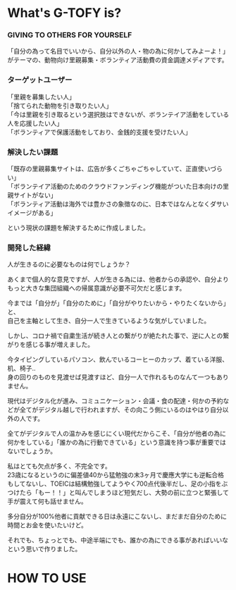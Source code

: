 # What's G-TOFY is?
### GIVING TO OTHERS FOR YOURSELF
  
「自分の為って名目でいいから、自分以外の人・物の為に何かしてみよーよ！」がテーマの、動物向け里親募集・ボランティア活動費の資金調達メディアです。  

  
  
### ターゲットユーザー
  
「里親を募集したい人」  
「捨てられた動物を引き取りたい人」  
「今は里親を引き取るという選択肢はできないが、ボランテイア活動をしている人を応援したい人」  
「ボランティアで保護活動をしており、金銭的支援を受けたい人」
  
  


### 解決したい課題
  
「既存の里親募集サイトは、広告が多くごちゃごちゃしていて、正直使いづらい」  
「ボランテイア活動のためのクラウドファンディング機能がついた日本向けの里親サイトがない」  
「ボランティア活動は海外では豊かさの象徴なのに、日本ではなんとなくダサいイメージがある」
  
という現状の課題を解決するために作成しました。



### 開発した経緯

人が生きるのに必要なものは何でしょうか？
  
あくまで個人的な意見ですが、人が生きる為には、他者からの承認や、自分よりもっと大きな集団組織への帰属意識が必要不可欠だと感じます。
  
    
今までは「自分が」「自分のために」「自分がやりたいから・やりたくないから」と、  
自己を主軸として生き、自分一人で生きているような気がしていました。  
  
しかし、コロナ禍で自粛生活が続き人との繋がりが絶たれた事で、逆に人との繋がりを感じる事が増えました。  
  
今タイピングしているパソコン、飲んでいるコーヒーのカップ、着ている洋服、机、椅子..  
身の回りのものを見渡せば見渡すほど、自分一人で作れるものなんて一つもありません。  
  
現代はデジタル化が進み、コミュニケーション・会議・食の配達・何かの予約などが全てがデジタル越しで行われますが、その向こう側にいるのはやはり自分以外の人です。  
  
全てがデジタルで人の温かみを感じにくい現代だからこそ、「自分が他者の為に何かをしている」「誰かの為に行動できている」という意識を持つ事が重要ではないでしょうか。
 
私はとても欠点が多く、不完全です。  
23歳になるというのに偏差値40から猛勉強の末3ヶ月で慶應大学にも逆転合格もしてないし、TOEICは結構勉強してようやく700点代後半だし、足の小指をぶつけたら「もー！！」と叫んでしまうほど短気だし、大勢の前に立つと緊張して手が震えて何も話せません。

多分自分が100%他者に貢献できる日は永遠にこないし、まだまだ自分のために時間とお金を使いたいけど。
  
それでも、ちょっとでも、中途半端にでも、誰かの為にできる事があればいいなという思いで作りました。


# HOW TO USE
